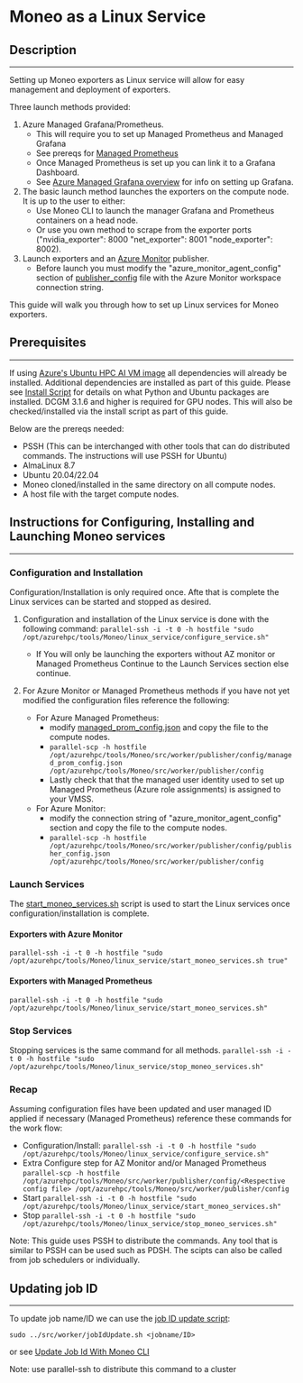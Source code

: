 # Moneo as a Linux Service #

## Description ##

-----
Setting up Moneo exporters as Linux service will allow for easy management and deployment of exporters.

Three launch methods provided:

1. Azure Managed Grafana/Prometheus.
   - This will require you to set up Managed Prometheus and Managed Grafana
   - See prereqs for [Managed Prometheus](../docs/ManagedPrometheusAgent.md)
   - Once Managed Prometheus is set up you can link it to a Grafana Dashboard.
   - See [Azure Managed Grafana overview](https://learn.microsoft.com/en-us/azure/managed-grafana/overview) for info on setting up Grafana.
2. The basic launch method launches the exporters on the compute node. It is up to the user to either:
   - Use Moneo CLI to launch the manager Grafana and Prometheus containers on a head node.
   - Or use you own method to scrape from the exporter ports ("nvidia_exporter": 8000 "net_exporter": 8001 "node_exporter": 8002).
3. Launch exporters and an [Azure Monitor](../docs/AzureMonitorAgent.md) publisher.
   - Before launch you must modify the "azure_monitor_agent_config" section of [publisher_config](../src/worker/publisher/config/publisher_config.json) file with the Azure Monitor workspace connection string.

This guide will walk you through how to set up Linux services for Moneo exporters.

## Prerequisites ##

-----
If using [Azure's Ubuntu HPC AI VM image](https://azuremarketplace.microsoft.com/en-us/marketplace/apps/microsoft-dsvm.ubuntu-hpc?tab=overview) all dependencies will already be installed. Additional dependencies are installed as part of this guide. Please see [Install Script](../src/worker/install/install.sh) for details on what Python and Ubuntu packages are installed. DCGM 3.1.6 and higher is required for GPU nodes. This will also be checked/installed via the install script as part of this guide.

Below are the prereqs needed:

- PSSH (This can be interchanged with other tools that can do distributed commands. The instructions will use PSSH for Ubuntu)
- AlmaLinux 8.7
- Ubuntu 20.04/22.04
- Moneo cloned/installed in the same directory on all compute nodes.
- A host file with the target compute nodes.

## Instructions for Configuring, Installing and Launching Moneo services ##

-----

### Configuration and Installation ###

Configuration/Installation is only required once. Afte that is complete the Linux services can be started and stopped as desired.

1. Configuration and installation of the Linux service is done with the following command:
   ```parallel-ssh -i -t 0 -h hostfile "sudo /opt/azurehpc/tools/Moneo/linux_service/configure_service.sh"```
   - If You will only be launching the exporters without AZ monitor or Managed Prometheus Continue to the Launch Services section else continue.

2. For Azure Monitor or Managed Prometheus methods if you have not yet modified the configuration files reference the following:
   - For Azure Managed Prometheus:
     - modify [managed_prom_config.json](../src/worker/publisher/config) and copy the file to the compute nodes.
     - ```parallel-scp -h hostfile /opt/azurehpc/tools/Moneo/src/worker/publisher/config/managed_prom_config.json /opt/azurehpc/tools/Moneo/src/worker/publisher/config```
     - Lastly check that that the managed user identity used to set up Managed Prometheus (Azure role assignments) is assigned to your VMSS.
   - For Azure Monitor:
     - modify the connection string of "azure_monitor_agent_config" section and copy the file to the compute nodes.
     - ```parallel-scp -h hostfile /opt/azurehpc/tools/Moneo/src/worker/publisher/config/publisher_config.json /opt/azurehpc/tools/Moneo/src/worker/publisher/config```

### Launch Services ###

The [start_moneo_services.sh](./start_moneo_services.sh) script is used to start the Linux services once configuration/installation is complete.

#### Exporters with Azure Monitor ####

```parallel-ssh -i -t 0 -h hostfile "sudo /opt/azurehpc/tools/Moneo/linux_service/start_moneo_services.sh true"```

#### Exporters with Managed Prometheus ####

```parallel-ssh -i -t 0 -h hostfile "sudo /opt/azurehpc/tools/Moneo/linux_service/start_moneo_services.sh"```

### Stop Services ###

Stopping services is the same command for all methods.
```parallel-ssh -i -t 0 -h hostfile "sudo /opt/azurehpc/tools/Moneo/linux_service/stop_moneo_services.sh"```

### Recap ###

Assuming configuration files have been updated and user managed ID applied if necessary (Managed Prometheus) reference these commands for the work flow:

- Configuration/Install: 
   ```parallel-ssh -i -t 0 -h hostfile "sudo /opt/azurehpc/tools/Moneo/linux_service/configure_service.sh"```
- Extra Configure step for AZ Monitor and/or Managed Prometheus
   ```parallel-scp -h hostfile /opt/azurehpc/tools/Moneo/src/worker/publisher/config/<Respective config file> /opt/azurehpc/tools/Moneo/src/worker/publisher/config```
- Start
   ```parallel-ssh -i -t 0 -h hostfile "sudo /opt/azurehpc/tools/Moneo/linux_service/start_moneo_services.sh"```
- Stop
   ```parallel-ssh -i -t 0 -h hostfile "sudo /opt/azurehpc/tools/Moneo/linux_service/stop_moneo_services.sh"```

 Note: This guide uses PSSH to distribute the commands. Any tool that is similar to PSSH can be used such as PDSH. The scipts can also be called from job schedulers or individually.

## Updating job ID ##

-----
To update job name/ID we can use the [job ID update script](../src/worker/jobIdUpdate.sh):

```sudo ../src/worker/jobIdUpdate.sh <jobname/ID>```

or see [Update Job Id With Moneo CLI](../docs/JobFiltering.md)

Note: use parallel-ssh to distribute this command to a cluster
